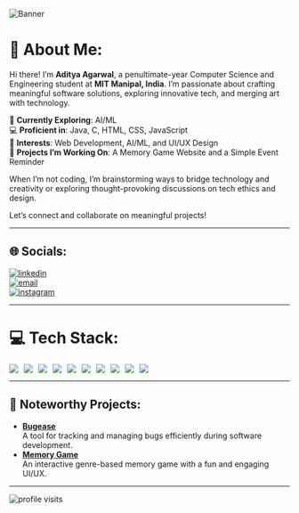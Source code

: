 ![Banner](https://res.cloudinary.com/dcf0cpuqf/image/upload/v1735069715/linkedin_main_banner_fbucx8.jpg)

# 💫 About Me:
Hi there! I’m **Aditya Agarwal**, a penultimate-year Computer Science and Engineering student at **MIT Manipal, India**. I’m passionate about crafting meaningful software solutions, exploring innovative tech, and merging art with technology.

🌱 **Currently Exploring**: AI/ML  
💻 **Proficient in**: Java, C, HTML, CSS, JavaScript  
🎨 **Interests**: Web Development, AI/ML, and UI/UX Design  
🔭 **Projects I’m Working On**: A Memory Game Website and a Simple Event Reminder  

When I’m not coding, I’m brainstorming ways to bridge technology and creativity or exploring thought-provoking discussions on tech ethics and design.  

Let’s connect and collaborate on meaningful projects!

---

## 🌐 Socials:
[![linkedin](https://img.shields.io/badge/-linkedin-blue?logo=linkedin&style=for-the-badge)](https://www.linkedin.com/in/aditya-agarwal-12601b27b/)  
[![email](https://img.shields.io/badge/-email-red?logo=gmail&style=for-the-badge)](mailto:adityaagarwal0081@gmail.com)  
[![instagram](https://img.shields.io/badge/-instagram-purple?logo=instagram&style=for-the-badge)](https://instagram.com/aditya_xup)

---

# 💻 Tech Stack:
<div style="display: flex; flex-wrap: wrap; gap: 10px;">
  <img src="https://img.shields.io/badge/Java-%23ED8B00.svg?style=for-the-badge&logo=openjdk&logoColor=white" />
  <img src="https://img.shields.io/badge/C-%2300599C.svg?style=for-the-badge&logo=c&logoColor=white" />
  <img src="https://img.shields.io/badge/HTML-%23E34F26.svg?style=for-the-badge&logo=html5&logoColor=white" />
  <img src="https://img.shields.io/badge/CSS-%231572B6.svg?style=for-the-badge&logo=css3&logoColor=white" />
  <img src="https://img.shields.io/badge/JavaScript-%23323330.svg?style=for-the-badge&logo=javascript&logoColor=%23F7DF1E" />
  <img src="https://img.shields.io/badge/React-%2361DAFB.svg?style=for-the-badge&logo=react&logoColor=black" />
  <img src="https://img.shields.io/badge/Node.js-%236DA55F.svg?style=for-the-badge&logo=node.js&logoColor=white" />
  <img src="https://img.shields.io/badge/Express.js-%23404d59.svg?style=for-the-badge&logo=express&logoColor=white" />
  <img src="https://img.shields.io/badge/MongoDB-%2347A248.svg?style=for-the-badge&logo=mongodb&logoColor=white" />
  <img src="https://img.shields.io/badge/Tailwind%20CSS-%2306B6D4.svg?style=for-the-badge&logo=tailwindcss&logoColor=white" />
</div>

---

## 🎯 Noteworthy Projects:
- [**Bugease**](https://github.com/adityagarwal15/bugease)  
  A tool for tracking and managing bugs efficiently during software development.  
- [**Memory Game**](https://github.com/adityagarwal15/memory-game)  
  An interactive genre-based memory game with a fun and engaging UI/UX.
  
---

![profile visits](https://komarev.com/ghpvc/?username=adityagarwal15&color=blue)
